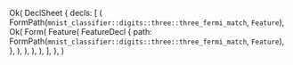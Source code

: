 Ok(
    DeclSheet {
        decls: [
            (
                FormPath(`mnist_classifier::digits::three::three_fermi_match`, `Feature`),
                Ok(
                    Form(
                        Feature(
                            FeatureDecl {
                                path: FormPath(`mnist_classifier::digits::three::three_fermi_match`, `Feature`),
                            },
                        ),
                    ),
                ),
            ),
        ],
    },
)